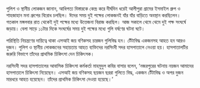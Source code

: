 পুলিশ ও স্থানীয় লোকজন জানান, আধিপত্য বিস্তারকে কেন্দ্র করে দীর্ঘদিন ধরেই আলীপুরা গ্রামের ইসমাইল গ্রুপ ও শাহজাহান মনা গ্রুপের বিরোধ চলছিল। ঈদের সময় দুই পক্ষের লোকজনই যাঁর যাঁর বাড়িতে অবস্থান করছিলেন। গতকাল মঙ্গলবার রাত থেকেই দুই পক্ষের মধ্যে উত্তেজনা বিরাজ করছিল। আজ সকালে থেমে থেমে দুই পক্ষ সংঘর্ষে জড়ায়। বেলা সাড়ে ১১টার দিকে সংঘর্ষের সময় দুই পক্ষের মধ্যে গুলি বর্ষণের ঘটনা ঘটে।

পরিস্থিতি নিয়ন্ত্রণের দায়িত্বে থাকা এসআই জয় বণিকসহ চারজন গুলিবিদ্ধ হন। টেঁটাবিদ্ধ একজনসহ আহত হন আরও দুজন। পুলিশ ও স্থানীয় লোকজনের সহায়তায় আহত ব্যক্তিদের নরসিংদী সদর হাসপাতালে নেওয়া হয়। হাসপাতালটির জরুরি বিভাগে তাঁদের প্রাথমিক চিকিৎসা দেন চিকিৎসক।

নরসিংদী সদর হাসপাতালের আবাসিক চিকিৎসা কর্মকর্তা মাহমুদুল কবির বাসার বলেন, ‘নজরপুরের ঘটনায় নয়জন আমাদের হাসপাতালে চিকিৎসা নিয়েছেন। এসআই জয় বণিকসহ ছয়জন ছররা গুলিতে বিদ্ধ, একজন টেঁটাবিদ্ধ ও অপর দুজন মারধরে আহত হয়েছেন। তাঁদের প্রাথমিক চিকিৎসা দেওয়া হয়েছে।’

